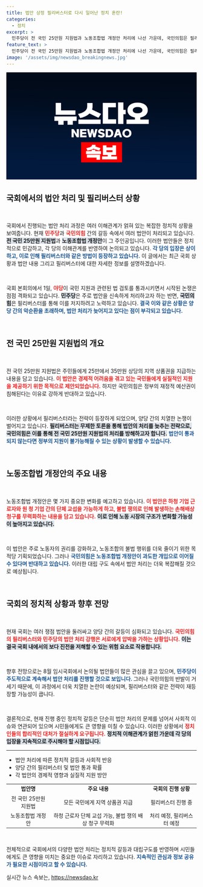 ```yaml
---
title: 법안 상정 필리버스터로 다시 일어난 정치 혼란!
categories:
  - 정치
excerpt: >
  민주당이 전 국민 25만원 지원법과 노동조합법 개정안 처리에 나선 가운데, 국민의힘은 필리버스터로 맞서며 대치가 심화되고 있다. 8월 임시회에서 또다시 같은 악순환이 반복될 전망이다. 클릭 유도!
feature_text: >
  민주당이 전 국민 25만원 지원법과 노동조합법 개정안 처리에 나선 가운데, 국민의힘은 필리버스터로 맞서며 대치가 심화되고 있다. 8월 임시회에서 또다시 같은 악순환이 반복될 전망이다. 클릭 유도!
image: '/assets/img/newsdao_breakingnews.jpg'
---
```


<p><img src="/assets/img/newsdao_breakingnews.jpg" alt="ranknews 속보" /></p>

<h2 data-ke-size="size26">국회에서의 법안 처리 및 필리버스터 상황</h2>

<p data-ke-size="size16">&nbsp;</p>

<p>국회에서 진행되는 법안 처리 과정은 여러 이해관계가 얽혀 있는 복잡한 정치적 상황을 보여줍니다. 현재 <b><span style="color: #ee2323;">민주당</span></b>과 <b><span style="color: #ee2323;">국민의힘</span></b> 간의 갈등 속에서 여러 법안이 처리되고 있습니다. <b><span style="background-color: #21538527;">전 국민 25만원 지원법</span></b>과 <b><span style="background-color: #21538527;">노동조합법 개정안</span></b>이 그 주인공입니다. 이러한 법안들은 정치적으로 민감하고, 각 당의 이해관계를 반영하여 논의되고 있습니다. <b><span style="color: #1a5490;">각 당의 입장은 상이하고, 이로 인해 필리버스터와 같은 방법이 등장하고 있습니다.</span></b> 이 글에서는 최근 국회 상황과 법안 내용 그리고 필리버스터에 대한 자세한 정보를 설명하겠습니다.</p>

<p data-ke-size="size16">&nbsp;</p>

<p>국회 본회의에서 1일, <b><span style="color: #ee2323;">야당</span></b>이 국민 지원과 관련된 법 검토를 통과시키면서 시작된 논쟁은 점점 격화되고 있습니다. <b><span style="background-color: #21538527;">민주당</span></b>은 주로 법안을 신속하게 처리하고자 하는 반면, <b><span style="background-color: #21538527;">국민의힘</span></b>은 필리버스터를 통해 이를 저지하려고 노력하고 있습니다. <b><span style="color: #1a5490;">결국 이와 같은 상황은 양당 간의 악순환을 초래하며, 법안 처리가 늦어지고 있다는 점이 부각되고 있습니다.</span></b> </p>

<p data-ke-size="size16">&nbsp;</p>

<h2 data-ke-size="size26">전 국민 25만원 지원법의 개요</h2>

<p data-ke-size="size16">&nbsp;</p>

<p>전 국민 25만원 지원법은 주민들에게 25만에서 35만원 상당의 지역 상품권을 지급하는 내용을 담고 있습니다. <b><span style="color: #ee2323;">이 법안은 경제적 어려움을 겪고 있는 국민들에게 실질적인 지원을 제공하기 위한 목적으로 제안되었습니다.</span></b> 하지만 국민의힘은 정부의 재정적 예산권이 침해된다는 이유로 강하게 반대하고 있습니다. </p>

<p data-ke-size="size16">&nbsp;</p>

<p>이러한 상황에서 필리버스터라는 전략이 등장하게 되었으며, 양당 간의 치열한 논쟁이 벌어지고 있습니다. <b><span style="background-color: #21538527;">필리버스터는 무제한 토론을 통해 법안의 처리를 늦추는 전략으로, 국민의힘은 이를 통해 전 국민 25만원 지원법의 처리를 방해하고자 합니다.</span></b> <b><span style="color: #1a5490;">법안이 통과되지 않는다면 정부의 지원이 불가능해질 수 있는 상황이 발생할 수 있습니다.</span></b> </p>

<p data-ke-size="size16">&nbsp;</p>

<h2 data-ke-size="size26">노동조합법 개정안의 주요 내용</h2>

<p data-ke-size="size16">&nbsp;</p>

<p>노동조합법 개정안은 몇 가지 중요한 변화를 예고하고 있습니다. <b><span style="color: #ee2323;">이 법안은 하청 기업 근로자와 원 청 기업 간의 단체 교섭을 가능하게 하고, 불법 쟁의로 인해 발생하는 손해배상 청구를 무력화하는 내용을 담고 있습니다.</span></b> <b><span style="background-color: #21538527;">이로 인해 노동 시장의 구조가 변화할 가능성이 높아지고 있습니다.</span></b> </p>

<p data-ke-size="size16">&nbsp;</p>

<p>이 법안은 주로 노동자의 권리를 강화하고, 노동조합의 불법 행위를 더욱 줄이기 위한 목적당 기획되었습니다. 그러나 <b><span style="color: #1a5490;">국민의힘은 노동조합법 개정안이 과도한 개입으로 이어질 수 있다며 반대하고 있습니다.</span></b> 이러한 대립 구도 속에서 법안 처리는 더욱 복잡해질 것으로 예상됩니다. <p data-ke-size="size16">&nbsp;</p></p>

<h2 data-ke-size="size26">국회의 정치적 상황과 향후 전망</h2>

<p data-ke-size="size16">&nbsp;</p>

<p>현재 국회는 여러 쟁점 법안을 둘러싸고 양당 간의 갈등이 심화되고 있습니다. <b><span style="color: #ee2323;">국민의힘의 필리버스터와 민주당의 법안 처리 강행은 서로에게 압박을 가하는 상황입니다.</span></b> <b><span style="background-color: #21538527;">이는 결국 국회 내에서의 보다 진전을 저해할 수 있는 위험 요소로 작용합니다.</span></b> </p>

<p data-ke-size="size16">&nbsp;</p>

<p>향후 전망으로는 8월 임시국회에서 논의될 법안들이 많은 관심을 끌고 있으며, <b><span style="color: #1a5490;">민주당이 주도적으로 계속해서 법안 처리를 진행할 것으로 보입니다. </span></b> 그러나 국민의힘의 반발이 거세기 때문에, 이 과정에서 더욱 치열한 논란이 예상되며, 필리버스터와 같은 전략이 재등장할 가능성이 큽니다. </p>

<p data-ke-size="size16">&nbsp;</p>

<p>결론적으로, 현재 진행 중인 정치적 갈등은 단순히 법안 처리의 문제를 넘어서 사회적 이슈와 연관되어 있으며 시민들에게도 큰 영향을 미칠 수 있습니다. 이러한 상황에서 <b><span style="color: #ee2323;">정치인들의 합리적인 대처가 절실하게 요구됩니다.</span></b> <b><span style="background-color: #21538527;">정치적 이해관계가 얽힌 가운데 각 당의 입장을 지속적으로 주시해야 할 시점입니다.</span></b> </p>

<hr />

<ul>
    <li>법안 처리에 따른 정치적 갈등과 사회적 반응</li>
    <li>양당 간의 필리버스터 및 법안 통과 확률</li>
    <li>각 법안의 경제적 영향과 실질적 지원 방안</li>
</ul>

<table style="width: 100%;">
    <tr>
        <td style="text-align: center; height: 17px;"><b>법안명</b></td>
        <td style="text-align: center; height: 17px;"><b>주요 내용</b></td>
        <td style="text-align: center; height: 17px;"><b>국회의 진행 상황</b></td>
    </tr>
    <tr>
        <td style="text-align: center; height: 17px;">전 국민 25만원 지원법</td>
        <td style="text-align: center; height: 17px;">모든 국민에게 지역 상품권 지급</td>
        <td style="text-align: center; height: 17px;">필리버스터 진행 중</td>
    </tr>
    <tr>
        <td style="text-align: center; height: 17px;">노동조합법 개정안</td>
        <td style="text-align: center; height: 17px;">하청 근로자 단체 교섭 가능, 불법 쟁의 배상 청구 무력화</td>
        <td style="text-align: center; height: 17px;">처리 예정, 필리버스터 예정</td>
    </tr>
</table>

<p data-ke-size="size16">&nbsp;</p>

<p>전체적으로 국회에서의 다양한 법안 처리는 정치적 갈등과 대립구도를 반영하며 시민들에게도 큰 영향을 미치는 중요한 이슈로 자리하고 있습니다. <b><span style="color: #1a5490;">지속적인 관심과 정보 공유가 필요한 시점이라고 할 수 있습니다.</span></b></p>
실시간 뉴스 속보는, <a href="https://newsdao.kr" rel="dofollow">https://newsdao.kr</a>


